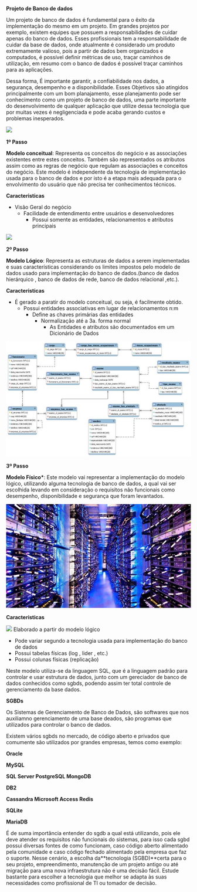 **Projeto de Banco de dados**

Um projeto de banco de dados é fundamental para o êxito da implementação do mesmo em um projeto. Em grandes projetos por exemplo, existem equipes que possuem a responsabilidades de cuidar apenas do banco de dados. Esses profissionais tem a responsabilidade de cuidar da base de dados, onde atualmente é considerado um produto extremamente valioso, pois a partir de dados bem organizados e computados, é possível definir métricas de uso, traçar caminhos de utilização, em resumo com o banco de dados é possível traçar caminhos para as aplicações.

Dessa forma, É importante garantir, a confiabilidade nos dados, a segurança, desempenho e a disponibilidade. Esses Objetivos são atingidos principalmente com um bom planajamento, esse planejamento pode ser conhecimento como um projeto de banco de dados, uma parte importante do desenvolvimento de qualquer aplicação que utilize dessa tecnologia que por muitas vezes é negligenciada e pode acaba gerando custos e problemas inesperados.

![](https://images2.imgbox.com/2c/f9/Qgp9kMVu_o.jpeg)

**1º Passo**

**Modelo conceitual**: Representa os conceitos do negócio e as associações existentes entre estes conceitos. Também são representados os atributos assim como as regras de negócio que regulam as associações e conceitos do negócio. Este modelo é independente da tecnologia de implementação usada para o banco de dados e por isto é a etapa mais adequada para o envolvimento do usuário que não precisa ter conhecimentos técnicos.

**Caracteristicas**

- Visão Geral do negócio
  - Facilidade de entendimento entre usuários e desenvolvedores
    - Possui somente as entidades, relacionamentos e atributos principais

![](Aspose.Words.8e8a5ce5-8a16-4119-a14f-81053115f7fa.002.png)

**2º Passo**

**Modelo Lógico**: Representa as estruturas de dados a serem implementadas e suas características considerando os limites impostos pelo modelo de dados usado para implementação do banco de dados.(banco de dados hierárquico , banco de dados de rede, banco de dados relacional ,etc.).

**Caracteristicas**

- É gerado a paratir do modelo conceitual, ou seja, é facilmente obtido.
  - Possui entidades associativas em lugar de relacionamentos n:m
    - Define as chaves primárias das entidades
      - Normalização até a 3a. forma normal
        - As Entidades e atributos são documentados em um Dicionário de Dados

![](Aspose.Words.8e8a5ce5-8a16-4119-a14f-81053115f7fa.003.jpeg)

**3º Passo**

**Modelo Físico\***: Este modelo vai representar a implementação do modelo lógico, utilizando alguma tecnologia de banco de dados, a qual vai ser escolhida levando em consideração o requisitos não funcionais como desempenho, disponibilidade e segurança que foram levantados. 

![](Aspose.Words.8e8a5ce5-8a16-4119-a14f-81053115f7fa.004.jpeg)

**Caracteristicas**

![](Aspose.Words.8e8a5ce5-8a16-4119-a14f-81053115f7fa.005.png) Elaborado a partir do modelo lógico

- Pode variar segundo a tecnologia usada para implementação do banco de dados
- Possui tabelas físicas (log , lider , etc.)
- Possui colunas físicas (replicação)

Neste modelo utiliza-se da linguagem SQL, que é a linguagem padrão para controlar e usar estrutura de dados, junto com um gereciador de banco de dados conhecidos como sgbds, podendo assim ter total controle de gerenciamento da base dados.

**SGBDs**

Os Sistemas de Gerenciamento de Banco de Dados, são softwares que nos auxiliamno gerenciamento de uma base deados, são programas que utilizados para controlar o banco de dados. 

Existem vários sgbds no mercado, de código aberto e privados que comumente são utilizados por grandes empresas, temos como exemplo:

**Oracle**

**MySQL**

**SQL Server PostgreSQL MongoDB**

**DB2**

**Cassandra Microsoft Access Redis**

**SQLite**

**MariaDB**

É de suma importância entender do sgdb a qual está utilizando, pois ele deve atender os requisitos não funcionais do sistemas, para isso cada sgbd possui diversas fontes de como funcionam, caso código aberto alimentado pela comunidade e caso código fechado alimentado pela empresa que faz o suporte. Nesse cenário, a escolha da**tecnologia (SGBD)**certa para o seu projeto, empreendimento, manutenção de um projeto antigo ou até migração para uma nova infraestrutura não é uma decisão fácil. Estude bastante para escolher a tecnologia que melhor se adapta às suas necessidades como profissional de TI ou tomador de decisão.
